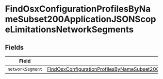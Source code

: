 # FindOsxConfigurationProfilesByNameSubset200ApplicationJSONScopeLimitationsNetworkSegments


## Fields

| Field                                                                                                                                                                                                                                         | Type                                                                                                                                                                                                                                          | Required                                                                                                                                                                                                                                      | Description                                                                                                                                                                                                                                   |
| --------------------------------------------------------------------------------------------------------------------------------------------------------------------------------------------------------------------------------------------- | --------------------------------------------------------------------------------------------------------------------------------------------------------------------------------------------------------------------------------------------- | --------------------------------------------------------------------------------------------------------------------------------------------------------------------------------------------------------------------------------------------- | --------------------------------------------------------------------------------------------------------------------------------------------------------------------------------------------------------------------------------------------- |
| `networkSegment`                                                                                                                                                                                                                              | [FindOsxConfigurationProfilesByNameSubset200ApplicationJSONScopeLimitationsNetworkSegmentsNetworkSegment](../../models/operations/findosxconfigurationprofilesbynamesubset200applicationjsonscopelimitationsnetworksegmentsnetworksegment.md) | :heavy_minus_sign:                                                                                                                                                                                                                            | N/A                                                                                                                                                                                                                                           |